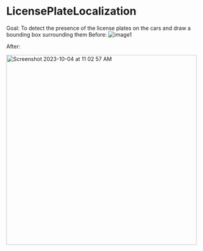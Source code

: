 # LicensePlateLocalization
Goal: To detect the presence of the license plates on the cars and draw a bounding box surrounding them
Before:
![image1](https://github.com/adityagaur0/LicensePlateLocalization/assets/112656570/d6557fcd-904a-4946-8a05-7082463df6af)

After:

<img width="499" alt="Screenshot 2023-10-04 at 11 02 57 AM" src="https://github.com/adityagaur0/LicensePlateLocalization/assets/112656570/ddae6ca6-40fd-46ec-8849-0484c68b7fe9">
